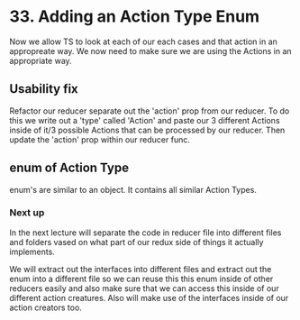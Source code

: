 # 33. Adding an Action Type Enum

Now we allow TS to look at each of our each cases and that action in an appropreate way. 
We now need to make sure we are using the Actions in an appropriate way.


## Usability fix

Refactor our reducer separate out the 'action' prop from our reducer. To do this we write out a 'type' called 'Action' and paste our 3 different Actions inside of it/3 possible Actions that can be processed by our reducer. Then update the 'action' prop within our reducer func. 

## enum of Action Type

enum's are similar to an object. It contains all similar Action Types. 

### Next up
In the next lecture will separate the code in reducer file into different files and folders vased on what part of our redux side of things it actually implements.

We will extract out the interfaces into different files and extract out the enum into a different file so we can reuse this this enum inside of other reducers easily and also make sure that we can access this inside of our different action creatures. Also will make use of the interfaces inside of our action creators too.


